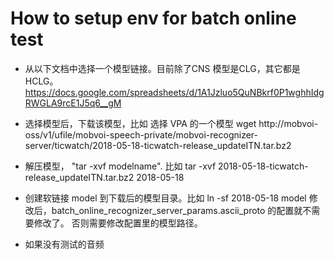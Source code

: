# How to setup env for batch online test

- 从以下文档中选择一个模型链接。目前除了CNS 模型是CLG，其它都是HCLG。
https://docs.google.com/spreadsheets/d/1A1Jzluo5QuNBkrf0P1wghhIdgRWGLA9rcE1J5q6__gM

- 选择模型后，下载该模型，比如 选择 VPA 的一个模型
  wget http://mobvoi-oss/v1/ufile/mobvoi-speech-private/mobvoi-recognizer-server/ticwatch/2018-05-18-ticwatch-release_updateITN.tar.bz2

- 解压模型， "tar -xvf modelname". 比如
 tar -xvf  2018-05-18-ticwatch-release_updateITN.tar.bz2 2018-05-18

- 创建软链接 model 到下载后的模型目录。比如
  ln -sf 2018-05-18 model
  修改后，batch_online_recognizer_server_params.ascii_proto 的配置就不需要修改了。
  否则需要修改配置里的模型路径。

- 如果没有测试的音频
<!--stackedit_data:
eyJoaXN0b3J5IjpbLTExNzAzODE5OTgsMzAwODQzMDI1LC0xMT
UxODUxNTc4XX0=
-->